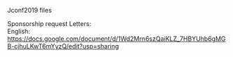 Jconf2019 files

Sponsorship request Letters:  
English: https://docs.google.com/document/d/1Wd2Mrn6szQaiKLZ_7HBYUhb6gMGB-cjhuLKwT6mYyzQ/edit?usp=sharing
